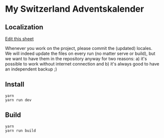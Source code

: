 # My Switzerland Adventskalender

## Localization

[Edit this sheet](https://docs.google.com/spreadsheets/d/1OKFriFyzpZhV6XEzPE3T7F6j6Pk10PMdi-oIy1-iYN8)

Whenever you work on the project, please commit the (updated) locales. We will indeed update the files on every run (no matter serve or build), but we want to have them in the repository anyway for two reasons: a) it's possible to work without internet connection and b) it's always good to have an independent backup ;)

## Install

```
yarn
yarn run dev
```


## Build

```
yarn
yarn run build
```

